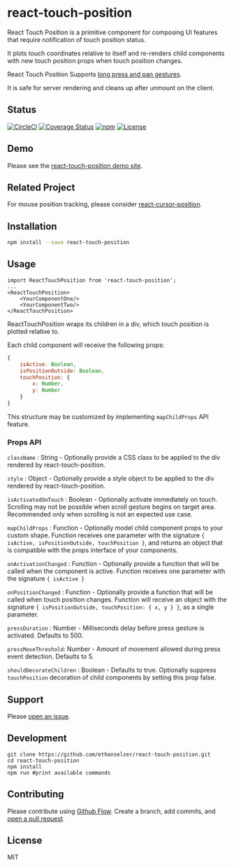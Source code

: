 # react-touch-position
React Touch Position is a primitive component for composing UI features that require notification of
touch position status.

It plots touch coordinates relative to itself and re-renders child components with new touch
position props when touch position changes.

React Touch Position Supports [long press and pan gestures](https://material.google.com/patterns/gestures.html).

It is safe for server rendering and cleans up after unmount on the client.

## Status
[![CircleCI](https://img.shields.io/circleci/project/github/ethanselzer/react-touch-position.svg)](https://circleci.com/gh/ethanselzer/react-touch-position)
[![Coverage Status](https://coveralls.io/repos/github/ethanselzer/react-touch-position/badge.svg?branch=V2.0)](https://coveralls.io/github/ethanselzer/react-touch-position?branch=V2.0)
[![npm](https://img.shields.io/npm/v/react-touch-position.svg)](https://www.npmjs.com/package/react-touch-position)
[![License](https://img.shields.io/badge/license-MIT-blue.svg)](https://opensource.org/licenses/MIT)

## Demo
Please see the [react-touch-position demo site](https://ethanselzer.github.io/react-touch-position).

## Related Project
For mouse position tracking, please consider [react-cursor-position](https://www.npmjs.com/package/react-cursor-position).

## Installation
```sh
npm install --save react-touch-position
```

## Usage
```JSX
import ReactTouchPosition from 'react-touch-position';
...
<ReactTouchPosition>
    <YourComponentOne/>
    <YourComponentTwo/>
</ReactTouchPosition>
```
ReactTouchPosition wraps its children in a div, which touch position
is plotted relative to.

Each child component will receive the following props:

```JavaScript
{
    isActive: Boolean,
    isPositionOutside: Boolean,
    touchPosition: {
        x: Number,
        y: Number
    }
}
```
This structure may be customized by implementing `mapChildProps` API feature.

### Props API

`className` : String - Optionally provide a CSS class to be applied to the div rendered by react-touch-position.

`style` : Object - Optionally provide a style object to be applied to the div rendered by react-touch-position.

`isActivatedOnTouch` : Boolean - Optionally activate immediately on touch. Scrolling may not be possible when scroll
gesture begins on target area. Recommended only when scrolling is not an expected use case.

`mapChildProps` : Function - Optionally model child component props to your custom shape.
Function receives one parameter with the signature `{ isActive, isPositionOutside, touchPosition }`,
and returns an object that is compatible with the props interface of your components.

`onActivationChanged` : Function - Optionally provide a function that will be called when the component is active.
Function receives one parameter with the signature `{ isActive }`

`onPositionChanged` : Function - Optionally provide a function that will be called when touch position changes.
Function will receive an object with the signature `{ isPositionOutside, touchPosition: { x, y } }`, as a single parameter.

`pressDuration` : Number - Milliseconds delay before press gesture is activated. Defaults to 500.

`pressMoveThreshold`: Number - Amount of movement allowed during press event detection. Defaults to 5.

`shouldDecorateChildren` : Boolean - Defaults to true. Optionally suppress `touchPosition` decoration of child components by
setting this prop false.

## Support

Please [open an issue](https://github.com/ethanselzer/react-touch-position/issues).

## Development

```ssh
git clone https://github.com/ethanselzer/react-touch-position.git
cd react-touch-position
npm install
npm run #print available commands
```

## Contributing

Please contribute using [Github Flow](https://guides.github.com/introduction/flow/). Create a branch,
add commits, and [open a pull request](https://github.com/ethanselzer/react-touch-position/compare/).

## License
MIT

